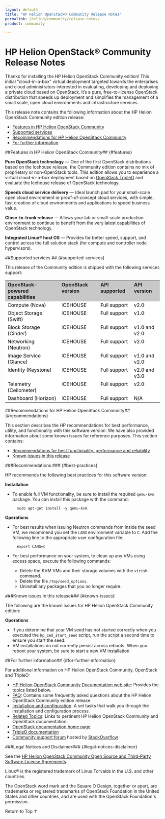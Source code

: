 ```yaml
---
layout: default
title: "HP Helion OpenStack® Community Release Notes"
permalink: /helion/community/release-notes/
product: community

---
```

# HP Helion OpenStack&reg; Community Release Notes

<!--**Product Name:** HP Helion OpenStack&reg; Community
**OpenStack&reg; release name:** Icehouse-->

<!--Thanks for installing the HP Helion OpenStack Community edition! This initial "cloud-in-a-box" virtual deployment allows you to evaluate the Community edition and Icehouse release of OpenStack.  Frequent updates will be available&mdash;approximately every 6 weeks&mdash;to remain as close to the OpenStack trunk release as possible.  The Community edition is the foundational technology for the HP Helion portfolio of products, allowing HP Helion products to quickly leverage OpenStack capabilities.-->

Thanks for installing the HP Helion OpenStack Community edition! This initial "cloud-in-a-box" virtual deployment targeted towards the enterprises and cloud administrators interested in evaluating, developing and deploying a private cloud based on OpenStack. It’s a pure, free-to-license OpenStack distribution that speeds up deployment and simplifies the management of a small scale, open cloud environments and infrastructure services.

This release note contains the following information about the HP Helion OpenStack Community edition release:

* [Features in HP Helion OpenStack Community](#features)
* [Supported services](#supported-services)
* [Recommendations for HP Helion OpenStack Community](#recommendations)
* [For further information](#for-further-information) 


##Features in HP Helion OpenStack Community## {#features}

**Pure OpenStack technology** &mdash; One of the first OpenStack distributions based on the Icehouse release, the Community edition contains no mix of proprietary or non-OpenStack tools.  This edition allows you to experience a virtual cloud-in-a-box deployment based on [OpenStack TripleO](https://wiki.openstack.org/wiki/TripleO) and evaluate the Icehouse release of OpenStack technology.

**Speeds cloud service delivery** &mdash; Ideal launch pad for your small-scale open cloud environment or proof-of-concept cloud services, with simple, fast creation of cloud environments and applications to speed business value.

**Close-to-trunk release** &mdash; Allows your lab or small-scale production environment to continue to benefit from the very latest capabilities of OpenStack technology.

**Integrated Linux&reg; host OS** &mdash; Provides for better speed, support, and control across the full solution stack (for compute and controller node hypervisors).


##Supported services ## {#supported-services}

This release of the Community edition is shipped with the following services support:

<table style="text-align: left; vertical-align: top;"><tr style="background-color: #C8C8C8; text-align: left; vertical-align: top;"><th>OpenStack-powered capabilities<th>OpenStack version<th>API supported<th>API version<tr style="background-color: white; color: black; text-align: left; vertical-align: top;"><td>Compute (Nova)<td>ICEHOUSE<td>Full support<td>v2.0<tr style="background-color: white; color: black; text-align: left; vertical-align: top;"><td>Object Storage (Swift)<td>ICEHOUSE<td>Full support<td>v1.0<tr style="background-color: white; color: black; text-align: left; vertical-align: top;"><td>Block Storage (Cinder)<td>ICEHOUSE<td>Full support<td>v1.0 and v2.0<tr style="background-color: white; color: black; text-align: left; vertical-align: top;"><td>Networking (Neutron)<td>ICEHOUSE<td>Full support<td>v2.0<tr style="background-color: white; color: black; text-align: left; vertical-align: top;"><td>Image Service (Glance)<td>ICEHOUSE<td>Full support<td>v1.0 and v2.0<tr style="background-color: white; color: black; text-align: left; vertical-align: top;"><td>Identity (Keystone)<td>ICEHOUSE<td>Full support<td>v2.0 and v3.0<tr style="background-color: white; color: black; text-align: left; vertical-align: top;"><td>Telemetry (Ceilometer)<td>ICEHOUSE<td>Full support<td>v2.0<tr style="background-color: white; color: black; text-align: left; vertical-align: top;"><td>Dashboard (Horizon)<td>ICEHOUSE<td>Full support<td>N/A</table>


<!--
## Prerequisites

Note: This section commented out; appears to be a duplicate--and out of date--version of the same information in the install page

This release of the Community edition requires the following:

* [Hardware requirements](#hardwarereqs)
* [System software preparation](#softwareprep)

### Hardware requirements ## {#hardwarereqs}

The [OpenStack TripleO utility](https://wiki.openstack.org/wiki/TripleO) creates several large virtual machines (VMs) as part of the cloud-in-a-box deployment process, so you must use a system that meets or exceeds the following hardware specifications:

* At least 16 GB of RAM
* At least 200 GB of available disk space
* Virtualization support enabled in the BIOS

**Host OS:** Ubuntu 13.10 or 14.04, running on the physical machine
**Supported Guest OS:** Ubuntu 13.10


### Software system preparation ## {softwareprep}

* You must have an Ubuntu 13.10 or 14.04 host operating system installed. Other host operating systems might work but have not been tested. Also, this system will not currently install into a virtual machine.
**Note:** To avoid an install error, where the seed cloud works, but the undercloud and overcloud will not, you must use Ubuntu 13.10 Server **OR** install openssh-server on and Ubuntu 13.10 desktop version and disable all firewalls (ufw). * The host must allow root ssh login.
* The following packages must be installed:
$ sudo apt-get install -y libvirt-bin openvswitch-switch openvswitch-common python-libvirt qemu-system-x86 qemu-kvm
* If you have just installed the libvirt packages, you must reboot or restart libvirt:
$ sudo /etc/init.d/libvirt-bin restart
* Ensure that the root user has a private/public keypair. 1. Login as root:
$ sudo su -
2. Check whether .ssh/id_rsa exists:
      # ls ~root/.ssh/id_rsa
3. If the key does not exist, create one, omitting a passphrase and accepting the defaults by pressing Enter:
      # ssh-keygen -t rsa


-->

##Recommendations for HP Helion OpenStack Community## {#recommendations}

This section describes the HP recommendations for best performance, utility, and functionality with this software version. We have also provided information about some known issues for reference purposes. This section contains:

* [Recommendations for best functionality, performance and reliability](#best-practices) 
* [Known issues in this release](#known-issues) 

###Recommendations ### {#best-practices} 

HP recommends the following best practices for this software version.

**Installation**

* To enable full VM functionality, be sure to install the required `qemu-kvm` package.  You can install this package with the command: 

        sudo apt-get install -y qemu-kvm

**Operations**

* For best results when issuing Neutron commands from inside the seed VM, we recommend you set the `LANG` environment variable to `C`.  Add the following line to the appropriate user configuration file:

        export LANG=C
        
* For best performance on your system, to clean up any VMs using excess space, execute the following commands:
    - Delete the KVM VMs and their storage volumes with the `virish` command.
    - Delete the file `/tmp/seed_options`.
    - Uninstall any packages that you no longer require.

###Known issues in this release### {#known-issues}

The following are the known issues for HP Helion OpenStack Community edition:

**Operations**

* If you determine that your VM seed has not started correctly when you executed the `hp_ced_start_seed` script, run the script a second time to ensure you start the seed.
* VM installations do not currently persist across reboots.  When you reboot your system, be sure to start a new VM installation.


##For further information## {#for-further-information}

For additional information on HP Helion OpenStack Community, OpenStack and TripleO:

* [HP Helion OpenStack Community Documentation web site](/helion/community/): Provides the topics listed below.
* [FAQ](/helion/community/faq/): Contains some frequently asked questions about the HP Helion OpenStack Community edition release
* [Installation and configuration](/helion/community/install-virtual/): A set tasks that walk you through the installation and configuration process.
* [Related Topics](/helion/community/related-links/): Links to pertinent HP Helion OpenStack Community and OpenStack documentation.
* [OpenStack documentation home page](http://docs.openstack.org/)
* [TripleO documentation](https://wiki.openstack.org/wiki/TripleO)
* [Community support forum](LINK) hosted by [StackOverflow](http://stackoverflow.com)


###Legal Notices and Disclaimer### {#legal-notices-disclaimer}

See the [HP Helion OpenStack Community Open Source and Third-Party Software License Agreements](/helion/community/community-3rd-party-license-agreements/).

Linux&reg; is the registered trademark of Linus Torvalds in the U.S. and other countries.

The OpenStack word mark and the Square O Design, together or apart, are trademarks or registered trademarks of OpenStack Foundation in the United States and other countries, and are used with the OpenStack Foundation's permission.


<a href="#top" style="padding:14px 0px 14px 0px; text-decoration: none;"> Return to Top &#8593; </a>
